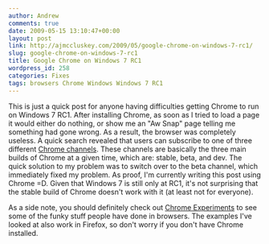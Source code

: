 ```yaml
---
author: Andrew
comments: true
date: 2009-05-15 13:10:47+00:00
layout: post
link: http://ajmccluskey.com/2009/05/google-chrome-on-windows-7-rc1/
slug: google-chrome-on-windows-7-rc1
title: Google Chrome on Windows 7 RC1
wordpress_id: 258
categories: Fixes
tags: browsers Chrome Windows Windows 7 RC1
---
```


This is just a quick post for anyone having difficulties getting Chrome to run on Windows 7 RC1.  After installing Chrome, as soon as I tried to load a page it would either do nothing, or show me an "Aw Snap" page telling me something had gone wrong.  As a result, the browser was completely useless.  A quick search revealed that users can subscribe to one of three different [Chrome channels](http://dev.chromium.org/getting-involved/dev-channel).  These channels are basically the three main builds of Chrome at a given time, which are: stable, beta, and dev.  The quick solution to my problem was to switch over to the beta channel, which immediately fixed my problem.  As proof, I'm currently writing this post using Chrome =D.  Given that Windows 7 is still only at RC1, it's not surprising that the stable build of Chrome doesn't work with it (at least not for everyone).

As a side note, you should definitely check out [Chrome Experiments](http://www.chromeexperiments.com) to see some of the funky stuff people have done in browsers.  The examples I've looked at also work in Firefox, so don't worry if you don't have Chrome installed.
